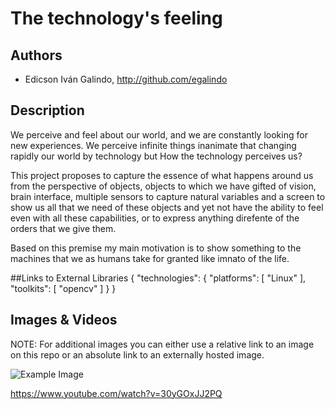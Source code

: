 # The technology's feeling 

## Authors
- Edicson Iván Galindo, http://github.com/egalindo


## Description
We perceive and feel about our world, and we are constantly looking for new experiences. We perceive infinite things inanimate that changing rapidly our world by technology but How the technology perceives us?

This project proposes to capture the essence of what happens around us from the perspective of objects, objects to which we have gifted of vision, brain interface, multiple sensors to capture natural variables and a screen to show us all that we need of these objects and yet not have the ability to feel even with all these capabilities, or to express anything direfente of the orders that we give them.

Based on this premise my main motivation is to show something to the machines that we as humans take for granted like imnato of the life.


##Links to External Libraries
{
    "technologies": {
        "platforms": [
            "Linux"
        ],
        "toolkits": [
            "opencv"
        ]
    }
}

## Images & Videos
NOTE: For additional images you can either use a relative link to an image on this repo or an absolute link to an externally hosted image.

![Example Image](project_images/cover.jpg?raw=true "Example Image")

https://www.youtube.com/watch?v=30yGOxJJ2PQ
